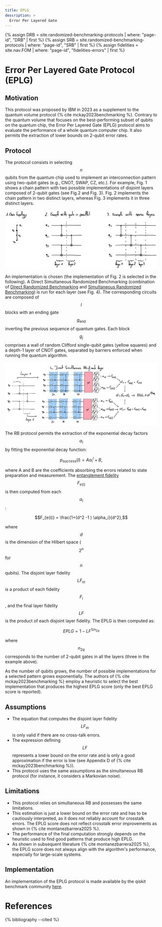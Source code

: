 ```yaml
---
title: EPLG
description: >
  Error Per Layered Gate
---
```


{% assign DRB = site.randomized-benchmarking-protocols | where: "page-id", "DRB" | first %}
{% assign SRB = site.randomized-benchmarking-protocols | where: "page-id", "SRB" | first %}
{% assign fidelities = site.nav.FOM | where: "page-id", "fidelities-errors" | first %}

# Error Per Layered Gate Protocol (EPLG)

## Motivation
This protocol was proposed by IBM in 2023 as a supplement to the quantum volume protocol {% cite mckay2023benchmarking %}. Contrary to the quantum volume that focuses on the best-performing subset of qubits on the quantum chip, the Error Per Layered Gate (EPLG) protocol aims to evaluate the performance of a whole quantum computer chip. It also permits the extraction of lower bounds on 2-qubit error rates.

## Protocol
The protocol consists in selecting $$n$$ qubits from the quantum chip used to implement an interconnection pattern using two-qubit gates (e.g., CNOT, SWAP, CZ, etc.). For example, Fig. 1 shows a chain pattern with two possible implementations of disjoint layers composed of 2-qubit gates (see Fig.2 and Fig. 3). Fig. 2 implements the chain pattern in two distinct layers, whereas Fig. 3 implements it in three distinct layers. 

<div class="center">
  <img src="/img/system-level-benchmark/randomized/eplg-1.png" class="img-large" alt="Layer composition of CNOTs for a linear chain of qubits"/>
</div>

An implementation is chosen (the implementation of Fig. 2 is selected in the following). A Direct Simultaneous Randomized Benchmarking (combination of <a href="{{ DRB.url | prepend: site.baseurl }}" target="_blank">Direct Randomized Benchmarking</a> and <a href="{{ SRB.url | prepend: site.baseurl }}" target="_blank">Simultaneous Randomized Benchmarking</a>) is run for each layer (see Fig. 4). The corresponding circuits are composed of $$l$$ blocks with an ending gate $$g_\mathrm{end}$$ inverting the previous sequence of quantum gates. Each block $$g_j$$ comprises a wall of random Clifford single-qubit gates (yellow squares) and a depth-1 layer of CNOT gates, separated by barriers enforced when running the quantum algorithm.

<div class="center">
  <img src="/img/system-level-benchmark/randomized/eplg-2.jpg" class="img-large" alt="Simultaneous direct randomized benchmarking protocol for each layer of CNOT"/>
</div>

The RB protocol permits the extraction of the exponential decay factors $$\alpha_i$$ by fitting the exponential decay function:

$$p_{success}(l) = A \alpha_i^l + B,$$

where A and B are the coefficients absorbing the errors related to state preparation and measurement. The <a href="{{ fidelities.url | prepend: site.baseurl }}#entanglement-fidelity" target="_blank">entanglement fidelity</a> $$F_{e(i)}$$ is then computed from each $$\alpha_i$$:

$$F_{e(i)} = \frac{1+(d^2 -1 ) \alpha_i}{d^2},$$

where $$d$$ is the dimension of the Hilbert space ($$2^n$$ for $$n$$ qubits). The disjoint layer fidelity $$LF_m$$ is a product of each fidelity $$F_i$$, and the final layer fidelity $$LF$$ is the product of each disjoint layer fidelity. The EPLG is then computed as:

$$EPLG = 1 - LF^{1/n_{2q}}$$

where $$n_{2q}$$ corresponds to the number of 2-qubit gates in all the layers (three in the example above).
 
As the number of qubits grows, the number of possible implementations for a selected pattern grows exponentially. The authors of {% cite mckay2023benchmarking %} employ a heuristic to select the best implementation that produces the highest EPLG score (only the best EPLG score is reported).

## Assumptions
- The equation that computes the disjoint layer fidelity $$LF_m$$ is only valid if there are no cross-talk errors. 
- The expression defining $$LF$$ represents a lower bound on the error rate and is only a good approximation if the error is low (see Appendix D of {% cite mckay2023benchmarking %}). 
- This protocol uses the same assumptions as the simultaneous RB protocol (for instance, it considers a Markovian noise).

## Limitations
- This protocol relies on simultaneous RB and possesses the same limitations. 
- This estimation is just a lower bound on the error rate and has to be cautiously interpreted, as it does not reliably account for crosstalk errors. The EPLG score does not reflect crosstalk error improvements as shown in {% cite montanezbarrera2025 %}.
- The performance of the final computation strongly depends on the heuristic used to find good patterns that produce high EPLG.
- As shown in subsequent literature {% cite montanezbarrera2025 %}, the EPLG score does not always align with the algorithm's performance, especially for large-scale systems.

## Implementation

An implementation of the EPLG protocol is made available by the qiskit benchmark community <a href="https://github.com/qiskit-community/qiskit-device-benchmarking/blob/main/notebooks/layer_fidelity.ipynb" target="_blank">here</a>.

# References
{% bibliography --cited %}